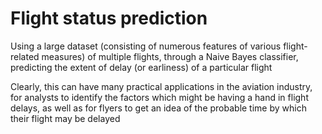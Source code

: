 # Flight status prediction

Using a large dataset (consisting of numerous features of various flight-related measures) of multiple flights, through a Naive Bayes classifier, predicting the extent of delay (or earliness) of a particular flight  

Clearly, this can have many practical applications in the aviation industry, for analysts to identify the factors which might be having a hand in flight delays, as well as for flyers to get an idea of the probable time by which their flight may be delayed
